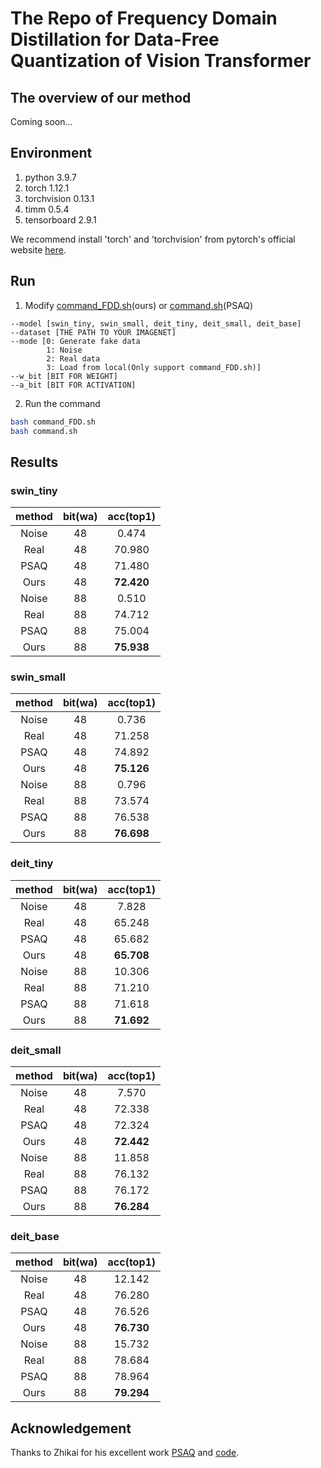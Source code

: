 # The Repo of Frequency Domain Distillation for Data-Free Quantization of Vision Transformer
## The overview of our method
Coming soon...
## Environment
1. python 3.9.7
2. torch 1.12.1
3. torchvision 0.13.1
4. timm 0.5.4
5. tensorboard 2.9.1

We recommend install 'torch' and 'torchvision' from pytorch's official website [here](https://pytorch.org/get-started/locally/).
## Run
1. Modify [command_FDD.sh](command_FDD.sh)(ours) or [command.sh](command.sh)(PSAQ)
```
--model [swin_tiny, swin_small, deit_tiny, deit_small, deit_base]
--dataset [THE PATH TO YOUR IMAGENET]
--mode [0: Generate fake data
        1: Noise
        2: Real data
        3: Load from local(Only support command_FDD.sh)]
--w_bit [BIT FOR WEIGHT]
--a_bit [BIT FOR ACTIVATION]
```
2. Run the command
```bash
bash command_FDD.sh
bash command.sh
```
## Results

### swin_tiny
|method|bit(wa)|acc(top1)
|:-:|:-:|:-:|
|Noise|48|0.474|
|Real|48|70.980|
|PSAQ|48|71.480|
|Ours|48|**72.420**|
|Noise|88|0.510|
|Real|88|74.712|
|PSAQ|88|75.004|
|Ours|88|**75.938**|

### swin_small
|method|bit(wa)|acc(top1)|
|:-:|:-:|:-:|
|Noise|48|0.736|
|Real|48|71.258|
|PSAQ|48|74.892|
|Ours|48|**75.126**|
|Noise|88|0.796|
|Real|88|73.574|
|PSAQ|88|76.538|
|Ours|88|**76.698**|

### deit_tiny
|method|bit(wa)|acc(top1)|
|:-:|:-:|:-:|
|Noise|48|7.828|
|Real|48|65.248|
|PSAQ|48|65.682|
|Ours|48|**65.708**|
|Noise|88|10.306|
|Real|88|71.210|
|PSAQ|88|71.618|
|Ours|88|**71.692**|

### deit_small
|method|bit(wa)|acc(top1)|
|:-:|:-:|:-:|
|Noise|48|7.570|
|Real|48|72.338|
|PSAQ|48|72.324|
|Ours|48|**72.442**|
|Noise|88|11.858|
|Real|88|76.132|
|PSAQ|88|76.172|
|Ours|88|**76.284**|

### deit_base
|method|bit(wa)|acc(top1)|
|:-:|:-:|:-:|
|Noise|48|12.142|
|Real|48|76.280|
|PSAQ|48|76.526|
|Ours|48|**76.730**|
|Noise|88|15.732|
|Real|88|78.684|
|PSAQ|88|78.964|
|Ours|88|**79.294**|

## Acknowledgement
Thanks to Zhikai for his excellent work [PSAQ](https://arxiv.org/abs/2203.02250) and [code](https://github.com/zkkli/PSAQ-ViT).